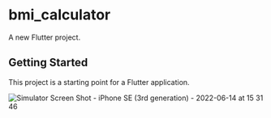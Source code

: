 # bmi_calculator

A new Flutter project.

## Getting Started

This project is a starting point for a Flutter application.


![Simulator Screen Shot - iPhone SE (3rd generation) - 2022-06-14 at 15 31 46](https://user-images.githubusercontent.com/77885708/173527539-a6cf4fd9-b758-4543-b344-429c28af8528.png)
